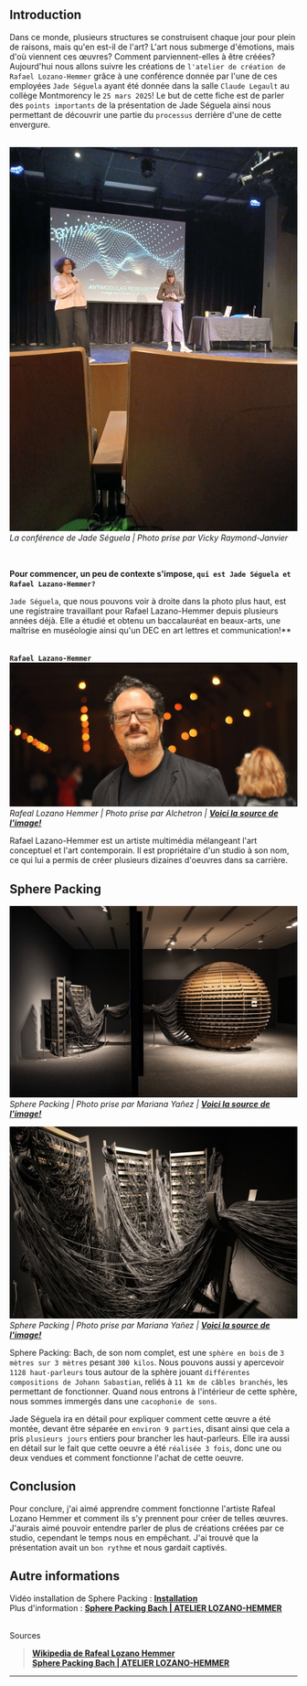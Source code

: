 ## Introduction
Dans ce monde, plusieurs structures se construisent chaque jour pour plein de raisons, mais qu'en est-il de l'art? L'art nous submerge d'émotions, mais d'où viennent ces œuvres? Comment parviennent-elles à être créées? Aujourd'hui nous allons suivre les créations de `l'atelier de création de Rafael Lozano-Hemmer` grâce à une conférence donnée par l'une de ces employées `Jade Séguela` ayant été donnée dans la salle `Claude Legault` au collège Montmorency le `25 mars 2025`! Le but de cette fiche est de parler des `points importants` de la présentation de Jade Séguela ainsi nous permettant de découvrir une partie du `processus` derrière d'une de cette envergure.<br><br>

![conference](medias/conference_jade_seguela_photo_VRJ.jpg)
<i>La conférence de Jade Séguela | Photo prise par Vicky Raymond-Janvier</i><br><br>

##
**Pour commencer, un peu de contexte s'impose, `qui est Jade Séguela et Rafael Lazano-Hemmer?`** <br>

`Jade Séguela`, que nous pouvons voir à droite dans la photo plus haut, est une registraire travaillant pour Rafael Lazano-Hemmer depuis plusieurs années déjà. Elle a étudié et obtenu un baccalauréat en beaux-arts, une maîtrise en muséologie ainsi qu'un DEC en art lettres et communication!** <br><br>

**`Rafael Lazano-Hemmer`**
![rafeal_lozano_hemmer](medias/rafael_lozano_hemmer_photo_Alchetron.jpg)
<i>Rafeal Lozano Hemmer | Photo prise par Alchetron | **[Voici la source de l'image!](https://www.widewalls.ch/artists/rafael-lozano-hemmer)** </i>

Rafael Lazano-Hemmer est un artiste multimédia mélangeant l'art conceptuel et l'art contemporain. Il est propriétaire d'un studio à son nom, ce qui lui a permis de créer plusieurs dizaines d'oeuvres dans sa carrière.

## Sphere Packing
![](medias/sphere_packing_photo_MY.jpg) <br>
<i>Sphere Packing | Photo prise par Mariana Yañez | **[Voici la source de l'image!](https://www.lozano-hemmer.com/showimage_emb.php?proj=sphere_packing_bach&img=monterrey_2019&idproj=&type=artwork&id=3)** </i>

![](medias/sphere_packing_cables_photo_MY.jpg) <br>
<i>Sphere Packing | Photo prise par Mariana Yañez | **[Voici la source de l'image!](https://www.lozano-hemmer.com/showimage_emb.php?proj=sphere_packing_bach&img=monterrey_2019&idproj=&type=artwork&id=4)** </i>

Sphere Packing: Bach, de son nom complet, est une `sphère en bois` de `3 mètres sur 3 mètres` pesant `300 kilos`. Nous pouvons aussi y apercevoir `1128 haut-parleurs` tous autour de la sphère jouant `différentes compositions de Johann Sabastian`, reliés à `11 km de câbles branchés`, les permettant de fonctionner. Quand nous entrons à l'intérieur de cette sphère, nous sommes immergés dans une `cacophonie de sons`. 

Jade Séguela ira en détail pour expliquer comment cette œuvre a été montée, devant être séparée en `environ 9 parties`, disant ainsi que cela a pris `plusieurs jours` entiers pour brancher les haut-parleurs. Elle ira aussi en détail sur le fait que cette oeuvre a été `réalisée 3 fois`, donc une ou deux vendues et comment fonctionne l'achat de cette oeuvre.

## Conclusion
Pour conclure, j'ai aimé apprendre comment fonctionne l'artiste Rafeal Lozano Hemmer et comment ils s'y prennent pour créer de telles œuvres. J'aurais aimé pouvoir entendre parler de plus de créations créées par ce studio, cependant le temps nous en empêchant. J'ai trouvé que la présentation avait un `bon rythme` et nous gardait captivés.

## Autre informations
Vidéo installation de Sphere Packing : **[Installation](https://www.youtube.com/watch?v=j5224gPEVgU)** <br>
Plus d'information : **[Sphere Packing Bach | ATELIER LOZANO-HEMMER](https://www.lozano-hemmer.com/sphere_packing_bach.php)** <br><br>

Sources
> **[Wikipedia de Rafeal Lozano Hemmer](https://fr.wikipedia.org/wiki/Rafael_Lozano-Hemmer)** <br>
> **[Sphere Packing Bach | ATELIER LOZANO-HEMMER](https://www.lozano-hemmer.com/sphere_packing_bach.php)** 
***
